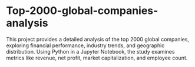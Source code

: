 # Top-2000-global-companies-analysis
This project provides a detailed analysis of the top 2000 global companies, exploring financial performance, industry trends, and geographic distribution. Using Python in a Jupyter Notebook, the study examines metrics like revenue, net profit, market capitalization, and employee count.
